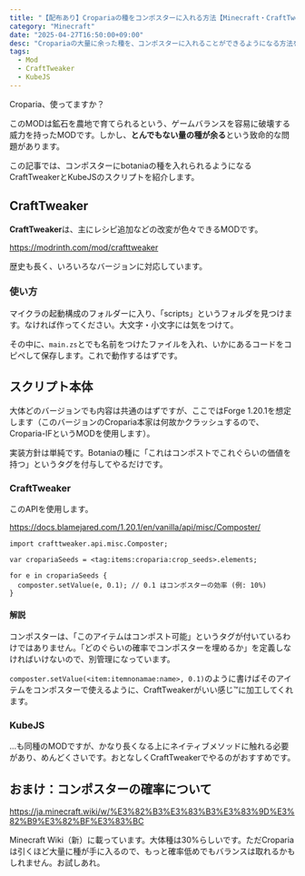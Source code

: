 ```yaml
---
title: "【配布あり】Cropariaの種をコンポスターに入れる方法【Minecraft・CraftTweaker】"
category: "Minecraft"
date: "2025-04-27T16:50:00+09:00"
desc: "Cropariaの大量に余った種を、コンポスターに入れることができるようになる方法を解説します。"
tags:
  - Mod
  - CraftTweaker
  - KubeJS
---
```


Croparia、使ってますか？

このMODは鉱石を農地で育てられるという、ゲームバランスを容易に破壊する威力を持ったMODです。しかし、**とんでもない量の種が余る**という致命的な問題があります。

この記事では、コンポスターにbotaniaの種を入れられるようになるCraftTweakerとKubeJSのスクリプトを紹介します。

## CraftTweaker

**CraftTweaker**は、主にレシピ追加などの改変が色々できるMODです。

https://modrinth.com/mod/crafttweaker

歴史も長く、いろいろなバージョンに対応しています。

### 使い方

マイクラの起動構成のフォルダーに入り、「scripts」というフォルダを見つけます。なければ作ってください。大文字・小文字には気をつけて。

その中に、`main.zs`とでも名前をつけたファイルを入れ、いかにあるコードをコピペして保存します。これで動作するはずです。

## スクリプト本体

大体どのバージョンでも内容は共通のはずですが、ここではForge 1.20.1を想定します（このバージョンのCroparia本家は何故かクラッシュするので、Croparia-IFというMODを使用します）。

実装方針は単純です。Botaniaの種に「これはコンポストでこれぐらいの価値を持つ」というタグを付与してやるだけです。

### CraftTweaker

このAPIを使用します。

https://docs.blamejared.com/1.20.1/en/vanilla/api/misc/Composter/

```zs
import crafttweaker.api.misc.Composter;

var cropariaSeeds = <tag:items:croparia:crop_seeds>.elements;

for e in cropariaSeeds {
  composter.setValue(e, 0.1); // 0.1 はコンポスターの効率 (例: 10%)
}
```

#### 解説

コンポスターは、「このアイテムはコンポスト可能」というタグが付いているわけではありません。「どのぐらいの確率でコンポスターを埋めるか」を定義しなければいけないので、別管理になっています。

`composter.setValue(<item:itemnonamae:name>, 0.1)`のように書けばそのアイテムをコンポスターで使えるように、CraftTweakerがいい感じ™に加工してくれます。

### KubeJS

…も同種のMODですが、かなり長くなる上にネイティブメソッドに触れる必要があり、めんどくさいです。おとなしくCraftTweakerでやるのがおすすめです。

## おまけ：コンポスターの確率について

https://ja.minecraft.wiki/w/%E3%82%B3%E3%83%B3%E3%83%9D%E3%82%B9%E3%82%BF%E3%83%BC

Minecraft Wiki（新）に載っています。大体種は30%らしいです。ただCropariaは引くほど大量に種が手に入るので、もっと確率低めでもバランスは取れるかもしれません。お試しあれ。
